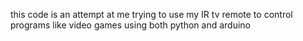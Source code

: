 this code is an attempt at me trying to use my IR tv remote to control programs like video games using both python and arduino
